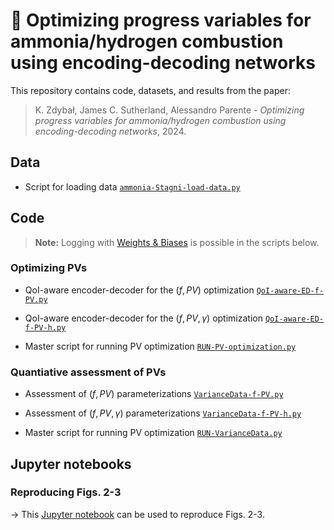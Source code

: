 # 📄 Optimizing progress variables for ammonia/hydrogen combustion using encoding-decoding networks

This repository contains code, datasets, and results from the paper:

> K. Zdybał, James C. Sutherland, Alessandro Parente - *Optimizing progress variables for ammonia/hydrogen combustion using encoding-decoding networks*, 2024.

## Data

- Script for loading data [`ammonia-Stagni-load-data.py`](code/ammonia-Stagni-load-data.py)

## Code

> **Note:** Logging with [Weights & Biases](https://wandb.ai/site) is possible in the scripts below. 

### Optimizing PVs

- QoI-aware encoder-decoder for the $(f, PV)$ optimization [`QoI-aware-ED-f-PV.py`](code/QoI-aware-ED-f-PV.py)
- QoI-aware encoder-decoder for the $(f, PV, \gamma)$ optimization [`QoI-aware-ED-f-PV-h.py`](code/QoI-aware-ED-f-PV-h.py)

- Master script for running PV optimization [`RUN-PV-optimization.py`](code/RUN-PV-optimization.py)

### Quantiative assessment of PVs

- Assessment of $(f, PV)$ parameterizations [`VarianceData-f-PV.py`](code/VarianceData-f-PV.py)
- Assessment of $(f, PV, \gamma)$ parameterizations [`VarianceData-f-PV-h.py`](code/VarianceData-f-PV-h.py)

- Master script for running PV optimization [`RUN-VarianceData.py`](code/RUN-VarianceData.py)

## Jupyter notebooks

### Reproducing Figs. 2-3

→ This [Jupyter notebook](jupyter-notebooks/Figure-02-03-Quantitative-assessment-of-the-optimized-PVs.ipynb) can be used to reproduce Figs. 2-3.